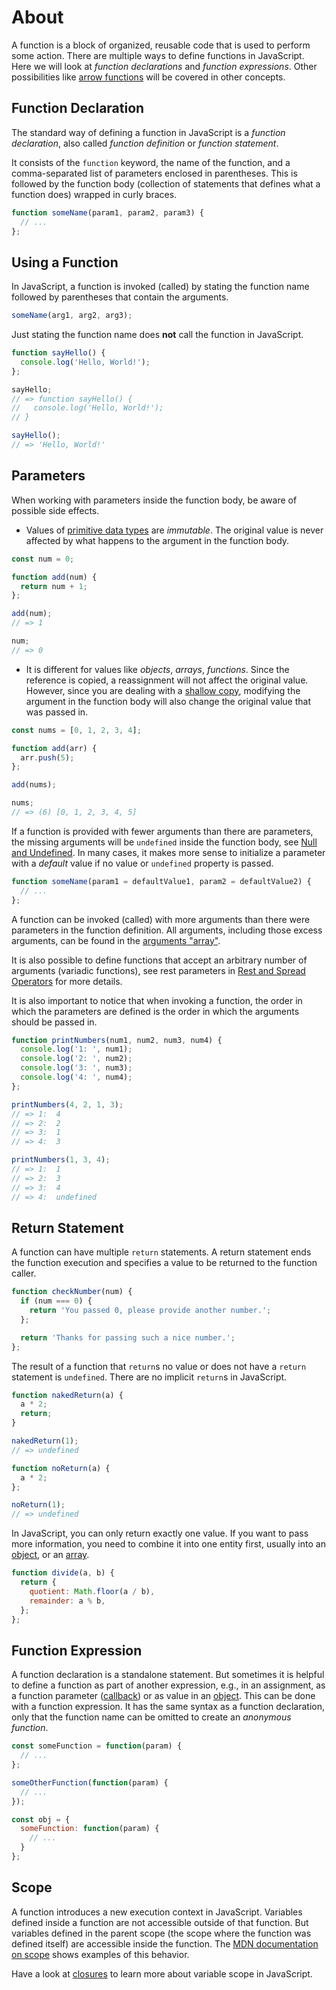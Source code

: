 # About

A function is a block of organized, reusable code that is used to perform some action.
There are multiple ways to define functions in JavaScript.
Here we will look at _function declarations_ and _function expressions_.
Other possibilities like [arrow functions][concept-arrow-functions] will be covered in other concepts.

## Function Declaration

The standard way of defining a function in JavaScript is a _function declaration_, also called _function definition_ or _function statement_.

It consists of the `function` keyword, the name of the function, and a comma-separated list of parameters enclosed in parentheses.
This is followed by the function body (collection of statements that defines what a function does) wrapped in curly braces.

```javascript
function someName(param1, param2, param3) {
  // ...
};
```

## Using a Function

In JavaScript, a function is invoked (called) by stating the function name followed by parentheses that contain the arguments.

```javascript
someName(arg1, arg2, arg3);
```

Just stating the function name does **not** call the function in JavaScript.

```javascript
function sayHello() {
  console.log('Hello, World!');
};

sayHello;
// => function sayHello() {
//   console.log('Hello, World!');
// }

sayHello();
// => 'Hello, World!'
```

## Parameters

When working with parameters inside the function body, be aware of possible side effects.

- Values of [primitive data types][mdn-primitives] are _immutable_.
  The original value is never affected by what happens to the argument in the function body.
  
```javascript
const num = 0;

function add(num) {
  return num + 1;
};

add(num);
// => 1

num;
// => 0
```

- It is different for values like _objects_, _arrays_, _functions_. 
  Since the reference is copied, a reassignment will not affect the original value.
  However, since you are dealing with a [shallow copy][wikipedia-shalllow-copy], modifying the argument in the function body will also change the original value that was passed in.
  
```javascript
const nums = [0, 1, 2, 3, 4];

function add(arr) {
  arr.push(5);
};

add(nums);

nums;
// => (6) [0, 1, 2, 3, 4, 5]
```

If a function is provided with fewer arguments than there are parameters, 
the missing arguments will be `undefined` inside the function body, see [Null and Undefined][concept-null-undefined].
In many cases, it makes more sense to initialize a parameter with a _default_ value if no value or `undefined` property is passed.

```javascript
function someName(param1 = defaultValue1, param2 = defaultValue2) {
  // ...
};
```

A function can be invoked (called) with more arguments than there were parameters in the function definition.
All arguments, including those excess arguments, can be found in the [arguments "array"][mdn-arguments-object].

It is also possible to define functions that accept an arbitrary number of arguments (variadic functions),
see rest parameters in [Rest and Spread Operators][concept-rest-and-spread] for more details.

It is also important to notice that when invoking a function, 
the order in which the parameters are defined is the order in which the arguments should be passed in.

```javascript
function printNumbers(num1, num2, num3, num4) {
  console.log('1: ', num1);
  console.log('2: ', num2);
  console.log('3: ', num3);
  console.log('4: ', num4);
};

printNumbers(4, 2, 1, 3);
// => 1:  4
// => 2:  2
// => 3:  1
// => 4:  3

printNumbers(1, 3, 4);
// => 1:  1
// => 2:  3
// => 3:  4
// => 4:  undefined
```

## Return Statement

A function can have multiple `return` statements. A return statement ends the function execution and specifies a value to be returned to the function caller.

```javascript
function checkNumber(num) {
  if (num === 0) {
    return 'You passed 0, please provide another number.';
  };

  return 'Thanks for passing such a nice number.';
};
```

The result of a function that `return`s no value or does not have a `return` statement is `undefined`.
There are no implicit `return`s in JavaScript.

```javascript
function nakedReturn(a) {
  a * 2;
  return;
}

nakedReturn(1);
// => undefined

function noReturn(a) {
  a * 2;
};

noReturn(1);
// => undefined
```

In JavaScript, you can only return exactly one value.
If you want to pass more information, you need to combine it into one entity first, usually into an [object][concept-objects], or an [array][concept-arrays].

```javascript
function divide(a, b) {
  return {
    quotient: Math.floor(a / b),
    remainder: a % b,
  };
};
```

## Function Expression

A function declaration is a standalone statement.
But sometimes it is helpful to define a function as part of another expression, e.g., in an assignment, as a function parameter ([callback][concept-callbacks]) or as value in an [object][concept-objects].
This can be done with a function expression.
It has the same syntax as a function declaration, only that the function name can be omitted to create an _anonymous function_.

```javascript
const someFunction = function(param) {
  // ...
};

someOtherFunction(function(param) {
  // ...
});

const obj = {
  someFunction: function(param) {
    // ...
  }
};
```

## Scope

A function introduces a new execution context in JavaScript.
Variables defined inside a function are not accessible outside of that function.
But variables defined in the parent scope (the scope where the function was defined itself) are accessible inside the function.
The [MDN documentation on scope][mdn-scope] shows examples of this behavior.

Have a look at [closures][concept-closures] to learn more about variable scope in JavaScript.

[concept-arrow-functions]: /tracks/javascript/concepts/arrow-functions
[wikipedia-shalllow-copy]: https://en.wikipedia.org/wiki/Object_copying#Shallow_copy
[concept-null-undefined]: /tracks/javascript/concepts/null-undefined
[concept-rest-and-spread]: /tracks/javascript/concepts/rest-and-spread
[concept-objects]: /tracks/javascript/concepts/objects
[concept-arrays]: /tracks/javascript/concepts/arrays
[concept-callbacks]: /tracks/javascript/concepts/callbacks
[mdn-arguments-object]: https://developer.mozilla.org/en-US/docs/Web/JavaScript/Reference/Functions/arguments
[mdn-primitives]: https://developer.mozilla.org/en-US/docs/Glossary/Primitive
[mdn-scope]: https://developer.mozilla.org/en-US/docs/Glossary/Scope
[concept-closures]: /tracks/javascript/concepts/closures
